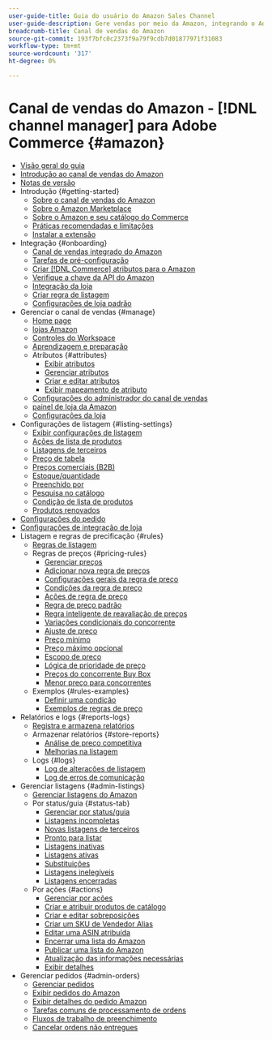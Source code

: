 ```yaml
---
user-guide-title: Guia do usuário do Amazon Sales Channel
user-guide-description: Gere vendas por meio da Amazon, integrando o Adobe Commerce ou o Magento Open Source ao seu [!DNL Amazon Seller Central] conta.
breadcrumb-title: Canal de vendas do Amazon
source-git-commit: 193f7bfc0c2373f9a79f9cdb7d01877971f31083
workflow-type: tm+mt
source-wordcount: '317'
ht-degree: 0%

---
```



# Canal de vendas do Amazon - [!DNL channel manager] para Adobe Commerce {#amazon}

- [Visão geral do guia](guide-overview.md)
- [Introdução ao canal de vendas do Amazon](overview.md)
- [Notas de versão](release-notes.md)
- Introdução {#getting-started}
   - [Sobre o canal de vendas do Amazon](about-amazon-sales-channel.md)
   - [Sobre o Amazon Marketplace](about-amazon-marketplace.md)
   - [Sobre o Amazon e seu catálogo do Commerce](about-listings-and-catalog.md)
   - [Práticas recomendadas e limitações](amazon-best-practices.md)
   - [Instalar a extensão](install.md)
- Integração {#onboarding}
   - [Canal de vendas integrado do Amazon](amazon-onboarding-home.md)
   - [Tarefas de pré-configuração](amazon-pre-setup-tasks.md)
   - [Criar [!DNL Commerce] atributos para o Amazon](ob-creating-magento-attributes.md)
   - [Verifique a chave da API do Amazon](amazon-verify-api-key.md)
   - [Integração da loja](store-integration.md)
   - [Criar regra de listagem](ob-create-listing-rule.md)
   - [Configurações de loja padrão](default-store-settings.md)
- Gerenciar o canal de vendas {#manage}
   - [Home page](amazon-sales-channel-home.md)
   - [lojas Amazon](managing-stores.md)
   - [Controles do Workspace](workspace-controls.md)
   - [Aprendizagem e preparação](learning-preparation.md)
   - Atributos {#attributes}
      - [Exibir atributos](attributes-view.md)
      - [Gerenciar atributos](managing-attributes.md)
      - [Criar e editar atributos](creating-attributes.md)
      - [Exibir mapeamento de atributo](amazon-matching-attributes-values.md)
   - [Configurações do administrador do canal de vendas](sales-channel-settings.md)
   - [painel de loja da Amazon](amazon-store-dashboard.md)
   - [Configurações da loja](ob-store-review.md)
- Configurações de listagem {#listing-settings}
   - [Exibir configurações de listagem](listing-settings.md)
   - [Ações de lista de produtos](product-listing-actions.md)
   - [Listagens de terceiros](third-party-listing-settings.md)
   - [Preço de tabela](listing-price.md)
   - [Preços comerciais (B2B)](business-pricing.md)
   - [Estoque/quantidade](stock-quantity.md)
   - [Preenchido por](fulfilled-by.md)
   - [Pesquisa no catálogo](catalog-search.md)
   - [Condição de lista de produtos](product-listing-condition.md)
   - [Produtos renovados](renewed-products.md)
- [Configurações do pedido](order-settings.md)
- [Configurações de integração de loja](store-integration-settings.md)
- Listagem e regras de precificação {#rules}
   - [Regras de listagem](listing-rules.md)
   - Regras de preços {#pricing-rules}
      - [Gerenciar preços](pricing-products.md)
      - [Adicionar nova regra de preços](add-pricing-rule.md)
      - [Configurações gerais da regra de preço](pricing-rule-general-settings.md)
      - [Condições da regra de preço](pricing-rule-conditions.md)
      - [Ações de regra de preço](pricing-rule-actions.md)
      - [Regra de preço padrão](standard-price-rules.md)
      - [Regra inteligente de reavaliação de preços](intelligent-repricing-rules.md)
      - [Variações condicionais do concorrente](competitor-conditional-variances.md)
      - [Ajuste de preço](price-adjustment.md)
      - [Preço mínimo](floor-price.md)
      - [Preço máximo opcional](optional-ceiling-price.md)
      - [Escopo de preço](price-scope.md)
      - [Lógica de prioridade de preço](price-priority-logic.md)
      - [Preços do concorrente Buy Box](buy-box-competitor-pricing.md)
      - [Menor preço para concorrentes](lowest-competitor-pricing.md)
   - Exemplos {#rules-examples}
      - [Definir uma condição](ob-define-condition-example.md)
      - [Exemplos de regras de preço](price-rule-examples.md)
- Relatórios e logs {#reports-logs}
   - [Registra e armazena relatórios](amazon-logs-reports.md)
   - Armazenar relatórios {#store-reports}
      - [Análise de preço competitiva](competitive-price-analysis.md)
      - [Melhorias na listagem](listing-improvements.md)
   - Logs {#logs}
      - [Log de alterações de listagem](listing-changes-log.md)
      - [Log de erros de comunicação](communication-errors-log.md)
- Gerenciar listagens {#admin-listings}
   - [Gerenciar listagens do Amazon](managing-product-listings.md)
   - Por status/guia {#status-tab}
      - [Gerenciar por status/guia](managing-listings-by-tab.md)
      - [Listagens incompletas](incomplete-listings.md)
      - [Novas listagens de terceiros](new-third-party-listings.md)
      - [Pronto para listar](ready-to-list.md)
      - [Listagens inativas](inactive-listings.md)
      - [Listagens ativas](active-listings.md)
      - [Substituições](overrides.md)
      - [Listagens inelegíveis](ineligible-listings.md)
      - [Listagens encerradas](ended-listings.md)
   - Por ações {#actions}
      - [Gerenciar por ações](managing-listings-by-action.md)
      - [Criar e atribuir produtos de catálogo](creating-assigning-catalog-products.md)
      - [Criar e editar sobreposições](creating-editing-overrides.md)
      - [Criar um SKU de Vendedor Alias](create-alias-seller-sku.md)
      - [Editar uma ASIN atribuída](edit-assigned-asin.md)
      - [Encerrar uma lista do Amazon](end-listings-manually.md)
      - [Publicar uma lista do Amazon](publish-listings-manually.md)
      - [Atualização das informações necessárias](amazon-manually-update-incomplete-listing.md)
      - [Exibir detalhes](product-listing-details.md)
- Gerenciar pedidos {#admin-orders}
   - [Gerenciar pedidos](managing-orders.md)
   - [Exibir pedidos do Amazon](amazon-orders-all.md)
   - [Exibir detalhes do pedido Amazon](amazon-order-details.md)
   - [Tarefas comuns de processamento de ordens](common-order-processing.md)
   - [Fluxos de trabalho de preenchimento](fulfillment-workflows.md)
   - [Cancelar ordens não entregues](cancel-unshipped-order.md)
